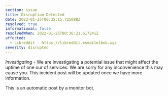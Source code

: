 ```yaml
---
section: issue
title: Disruption Detected
date: 2022-01-25T00:35:15.725088Z
resolved: true
informational: false
resolvedWhen: 2022-01-25T00:36:21.617241Z
affected:
  - Libreddit - https://libreddit.esmailelbob.xyz
severity: disrupted
---
```

*Investigating* - We are investigating a potential issue that might affect the uptime of one our of services. We are sorry for any inconvenience this may cause you. This incident post will be updated once we have more information.

This is an automatic post by a monitor bot.
        